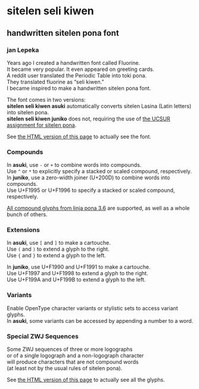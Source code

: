 # sitelen seli kiwen
## handwritten sitelen pona font
### jan Lepeka

Years ago I created a handwritten font called Fluorine.<br>
It became very popular. It even appeared on greeting cards.<br>
A reddit user translated the Periodic Table into toki pona.<br>
They translated fluorine as “seli kiwen.”<br>
I became inspired to make a handwritten sitelen pona font.

The font comes in two versions:<br>
**sitelen seli kiwen asuki** automatically converts sitelen Lasina (Latin letters) into sitelen pona.<br>
**sitelen seli kiwen juniko** does not, requiring the use of [the UCSUR assignment for sitelen pona](http://www.kreativekorp.com/ucsur/charts/sitelen.html).

See [the HTML version of this page](https://www.kreativekorp.com/software/fonts/sitelenselikiwen/) to actually see the font.

### Compounds

In **asuki**, use `-` or `+` to combine words into compounds.<br>
Use `^` or `*` to explicitly specify a stacked or scaled compound, respectively.<br>
In **juniko**, use a zero-width joiner (U+200D) to combine words into compounds.<br>
Use U+F1995 or U+F1996 to specify a stacked or scaled compound, respectively.

[All compound glyphs from linja pona 3.6](http://musilili.net/wp-content/uploads/2020/05/LinjaPona3-6nimiAli.png) are supported, as well as a whole bunch of others.

### Extensions

In **asuki**, use `[` and `]` to make a cartouche.<br>
Use `(` and `)` to extend a glyph to the right.<br>
Use `{` and `}` to extend a glyph to the left.

In **juniko**, use U+F1990 and U+F1991 to make a cartouche.<br>
Use U+F1997 and U+F1998 to extend a glyph to the right.<br>
Use U+F199A and U+F199B to extend a glyph to the left.

### Variants

Enable OpenType character variants or stylistic sets to access variant glyphs.<br>
In **asuki**, some variants can be accessed by appending a number to a word.

### Special ZWJ Sequences

Some ZWJ sequences of three or more logographs<br>
or of a single logograph and a non-logograph character<br>
will produce characters that are not compound words<br>
(at least not by the usual rules of sitelen pona).

See [the HTML version of this page](https://www.kreativekorp.com/software/fonts/sitelenselikiwen/) to actually see all the glyphs.
